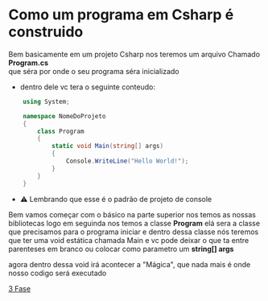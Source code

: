 ## <h1>Como um programa em Csharp é construido</h1>

Bem basicamente em um projeto Csharp nos teremos um arquivo Chamado <Strong>Program.cs</Strong><br>
que séra por onde o seu programa séra inicializado

- dentro dele vc tera o seguinte conteudo:

```csharp
    using System;

    namespace NomeDoProjeto
    {
        class Program
        {
            static void Main(string[] args)
            {
                Console.WriteLine("Hello World!");
            }
        }
    }
```

- :warning: Lembrando que esse é o padrão de projeto de console

Bem vamos começar com o básico na parte superior nos temos as nossas bibliotecas
logo em seguinda nos temos a classe <Strong>Program</Strong> elá sera a classe que precisamos para o programa iniciar e dentro dessa classe nós teremos que ter uma void estática chamada Main e vc pode deixar o que ta entre parenteses em branco ou colocar como parametro um <Strong>string[] args</Strong>

agora dentro dessa void irá acontecer a "Mágica", que nada mais é onde nosso codigo será executado

[3 Fase](/Csharp/Iniciante/Sintaxe/Fase3.md)
